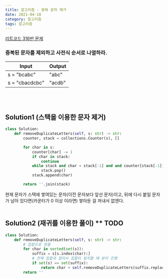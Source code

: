 ```yaml
---
title: 알고리즘 - 중복 문자 제거
date: 2021-04-18
category: 알고리즘
tags: 알고리즘
---
```


[리트코드 316번 문제](https://leetcode.com/problems/remove-duplicate-letters/)

### 중복된 문자를 제외하고 사전식 순서로 나열하라.

| Input          | Output |
| -------------- | ------ |
| s = "bcabc"    | "abc"  |
| s = "cbacdcbc" | "acdb" |

<br><br>

## Solution1 (스택을 이용한 문자 제거)

```python
class Solution:
    def removeDuplicateLetters(self, s: str) -> str:
        counter, stack = collections.Counter(s), []

        for char in s:
            counter[char] -= 1
            if char in stack:
                continue
            while stack and char < stack[-1] and and counter[stack[-1]] > 0:
                stack.pop()
            stack.append(char)

        return ''.join(stack)
```

현재 문자가 스택에 쌓여있는 문자(이전 문자보다 앞선 문자)이고, 뒤에 다시 붙일 문자가 남아 있다면(카운터가 0 이상 이라면) 쌓아둔 걸 꺼내서 없앤다.
<br><br>

## Solution2 (재귀를 이용한 풀이) \*\* TODO

```python
class Solution:
    def removeDuplicateLetters(self, s: str) -> str:
        # 집합으로 정렬
        for char in sorted(set(s)):
            suffix = s[s.index(char):]
            # 전체 집합과 접미사 집합이 일치할 때 분리 진행
            if set(s) == set(suffix):
                return char + self.removeDuplicateLetters(suffix.replace(char, ''))
        return ''

```
